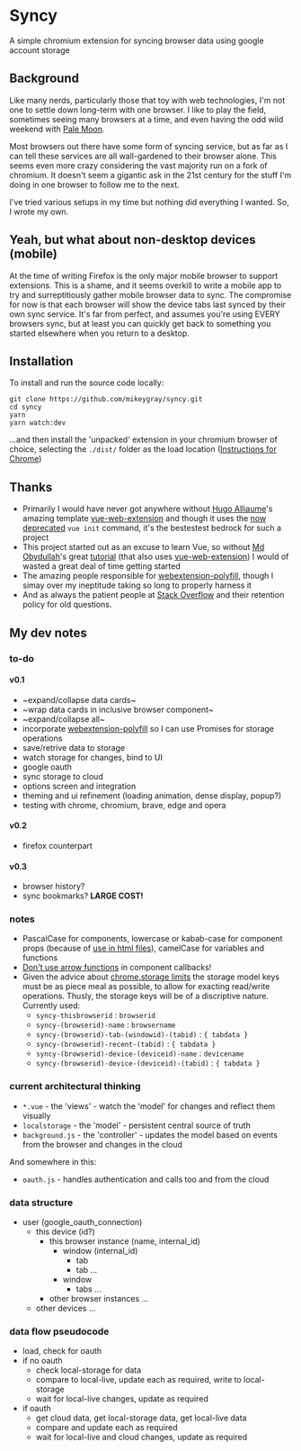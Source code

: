 # Syncy

A simple chromium extension for syncing browser data using google account storage

## Background

Like many nerds, particularly those that toy with web technologies, I'm not one to settle down
long-term with one browser. I like to play the field, sometimes seeing many browsers at a time, and
even having the odd wild weekend with [Pale Moon](https://www.palemoon.org/).

Most browsers out there have some form of syncing service, but as far as I can tell these services
are all wall-gardened to their browser alone. This seems even more crazy considering the vast
majority run on a fork of chromium. It doesn't seem a gigantic ask in the 21st century for the stuff
I'm doing in one browser to follow me to the next.

I've tried various setups in my time but nothing did everything I wanted. So, I wrote my own.

## Yeah, but what about non-desktop devices (mobile)

At the time of writing Firefox is the only major mobile browser to support extensions. This is a
shame, and it seems overkill to write a mobile app to try and surreptitiously gather mobile browser
data to sync. The compromise for now is that each browser will show the device tabs last synced by
their own sync service. It's far from perfect, and assumes you're using EVERY browsers sync, but at
least you can quickly get back to something you started elsewhere when you return to a desktop.

## Installation

To install and run the source code locally:

```command line
git clone https://github.com/mikeygray/syncy.git
cd syncy
yarn
yarn watch:dev
```

...and then install the 'unpacked' extension in your chromium browser of choice, selecting the
`./dist/` folder as the load location
([Instructions for Chrome](https://developer.chrome.com/extensions/getstarted))

## Thanks

- Primarily I would have never got anywhere without [Hugo Alliaume](https://github.com/Kocal)'s
  amazing template [vue-web-extension](https://github.com/Kocal/vue-web-extension) and though it
  uses the
  [now deprecated](https://cli.vuejs.org/guide/creating-a-project.html#pulling-2-x-templates-legacy)
  `vue init` command, it's the bestestest bedrock for such a project
- This project started out as an excuse to learn Vue, so without
  [Md Obydullah](https://github.com/mdobydullah)'s great
  [tutorial](https://www.mynotepaper.com/build-a-google-chrome-extension-using-vuejs) (that also
  uses [vue-web-extension](https://github.com/Kocal/vue-web-extension)) I would of wasted a great
  deal of time getting started
- The amazing people responsible for
  [webextension-polyfill](https://github.com/mozilla/webextension-polyfill), though I simay over my
  ineptitude taking so long to properly harness it
- And as always the patient people at [Stack Overflow](https://stackoverflow.com) and their
  retention policy for old questions.

## My dev notes

### to-do

#### v0.1

- ~expand/collapse data cards~
- ~wrap data cards in inclusive browser component~
- ~expand/collapse all~
- incorporate [webextension-polyfill](https://github.com/mozilla/webextension-polyfill) so I can use
  Promises for storage operations
- save/retrive data to storage
- watch storage for changes, bind to UI
- google oauth
- sync storage to cloud
- options screen and integration
- theming and ui refinement (loading animation, dense display, popup?)
- testing with chrome, chromium, brave, edge and opera

#### v0.2

- firefox counterpart

#### v0.3

- browser history?
- sync bookmarks? **LARGE COST!**

### notes

- PascalCase for components, lowercase or kabab-case for component props (because of
  [use in html files](https://vuejs.org/v2/guide/components-props.html#Prop-Casing-camelCase-vs-kebab-case)),
  camelCase for variables and functions
- [Don't use arrow functions](https://vuejs.org/v2/guide/instance.html#Instance-Lifecycle-Hooks) in
  component callbacks!
- Given the advice about
  [chrome.storage limits](https://developer.chrome.com/extensions/storage#limits) the storage model
  keys must be as piece meal as possible, to allow for exacting read/write operations. Thusly, the
  storage keys will be of a discriptive nature. Currently used:
  - `syncy-thisbrowserid` : `browserid`
  - `syncy-(browserid)-name` : `browsername`
  - `syncy-(browserid)-tab-(windowid)-(tabid)` : `{ tabdata }`
  - `syncy-(browserid)-recent-(tabid)` : `{ tabdata }`
  - `syncy-(browserid)-device-(deviceid)-name` : `devicename`
  - `syncy-(browserid)-device-(deviceid)-(tabid)` : `{ tabdata }`

### current architectural thinking

- `*.vue` - the 'views' - watch the 'model' for changes and reflect them visually
- `localstorage` - the 'model' - persistent central source of truth
- `background.js` - the 'controller' - updates the model based on events from the browser and
  changes in the cloud

And somewhere in this:

- `oauth.js` - handles authentication and calls too and from the cloud

### data structure

- user (google_oauth_connection)
  - this device (id?)
    - this browser instance (name, internal_id)
      - window (internal_id)
        - tab
        - tab ...
      - window
        - tabs ...
    - other browser instances ...
  - other devices ...

### data flow pseudocode

- load, check for oauth
- if no oauth
  - check local-storage for data
  - compare to local-live, update each as required, write to local-storage
  - wait for local-live changes, update as required
- if oauth
  - get cloud data, get local-storage data, get local-live data
  - compare and update each as required
  - wait for local-live and cloud changes, update as required
